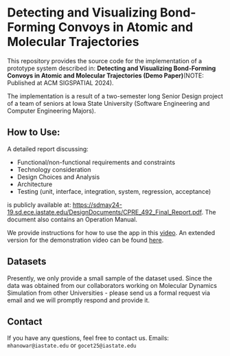 # Detecting and Visualizing Bond-Forming Convoys in Atomic and Molecular Trajectories

This repository provides the source code for the implementation of a prototype system described in: **Detecting and Visualizing Bond-Forming Convoys in Atomic and Molecular Trajectories (Demo Paper)**(NOTE: Published at ACM SIGSPATIAL 2024).

The implementation is a result of a two-semester long Senior Design project of a team of seniors at Iowa State University (Software Engineering and Computer Engineering Majors).

## How to Use:

A detailed report discussing:

- Functional/non-functional requirements and constraints
- Technology consideration
- Design Choices and Analysis
- Architecture
- Testing (unit, interface, integration, system, regression, acceptance)

is publicly available at: https://sdmay24-19.sd.ece.iastate.edu/DesignDocuments/CPRE_492_Final_Report.pdf. The document also contains an Operation Manual.

We provide instructions for how to use the app in this [video](Demo.mp4). An extended version for the demonstration video can be found [here](https://iowastate-my.sharepoint.com/:v:/g/personal/mhanowar_iastate_edu/EWPRfOWgxJBLktCQojAjmZgBF46prBUjvEeFvQKjnRWSYw?nav=eyJyZWZlcnJhbEluZm8iOnsicmVmZXJyYWxBcHAiOiJPbmVEcml2ZUZvckJ1c2luZXNzIiwicmVmZXJyYWxBcHBQbGF0Zm9ybSI6IldlYiIsInJlZmVycmFsTW9kZSI6InZpZXciLCJyZWZlcnJhbFZpZXciOiJNeUZpbGVzTGlua0NvcHkifX0&e=HGAY4r).

## Datasets

Presently, we only provide a small sample of the dataset used. Since the data was obtained from our collaborators working on Molecular Dynamics Simulation from other Universities - please send us a formal request via email and we will promptly respond and provide it.

## Contact

If you have any questions, feel free to contact us.
Emails: `mhanowar@iastate.edu` or `gocet25@iastate.edu`
